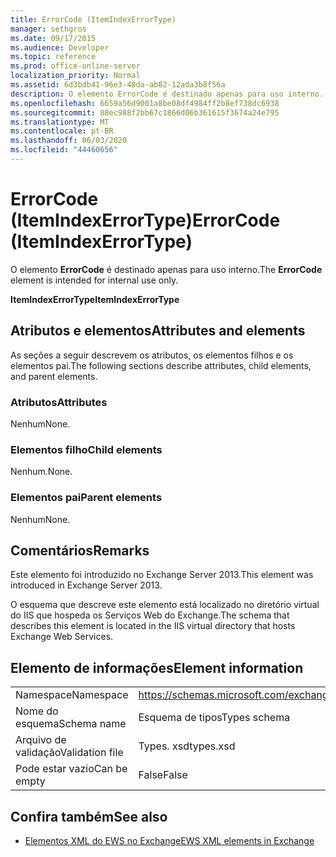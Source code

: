 ```yaml
---
title: ErrorCode (ItemIndexErrorType)
manager: sethgros
ms.date: 09/17/2015
ms.audience: Developer
ms.topic: reference
ms.prod: office-online-server
localization_priority: Normal
ms.assetid: 6d3bdb41-96e3-48da-ab82-12ada3b8f56a
description: O elemento ErrorCode é destinado apenas para uso interno.
ms.openlocfilehash: 6659a56d9001a8be08df4984ff2b8ef738dc6938
ms.sourcegitcommit: 88ec988f2bb67c1866d06b361615f3674a24e795
ms.translationtype: MT
ms.contentlocale: pt-BR
ms.lasthandoff: 06/03/2020
ms.locfileid: "44460656"
---
```

# <a name="errorcode-itemindexerrortype"></a><span data-ttu-id="1a2ad-103">ErrorCode (ItemIndexErrorType)</span><span class="sxs-lookup"><span data-stu-id="1a2ad-103">ErrorCode (ItemIndexErrorType)</span></span>

<span data-ttu-id="1a2ad-104">O elemento **ErrorCode** é destinado apenas para uso interno.</span><span class="sxs-lookup"><span data-stu-id="1a2ad-104">The **ErrorCode** element is intended for internal use only.</span></span> 

<span data-ttu-id="1a2ad-105">**ItemIndexErrorType**</span><span class="sxs-lookup"><span data-stu-id="1a2ad-105">**ItemIndexErrorType**</span></span>

## <a name="attributes-and-elements"></a><span data-ttu-id="1a2ad-106">Atributos e elementos</span><span class="sxs-lookup"><span data-stu-id="1a2ad-106">Attributes and elements</span></span>

<span data-ttu-id="1a2ad-107">As seções a seguir descrevem os atributos, os elementos filhos e os elementos pai.</span><span class="sxs-lookup"><span data-stu-id="1a2ad-107">The following sections describe attributes, child elements, and parent elements.</span></span>
  
### <a name="attributes"></a><span data-ttu-id="1a2ad-108">Atributos</span><span class="sxs-lookup"><span data-stu-id="1a2ad-108">Attributes</span></span>

<span data-ttu-id="1a2ad-109">Nenhum</span><span class="sxs-lookup"><span data-stu-id="1a2ad-109">None.</span></span>
  
### <a name="child-elements"></a><span data-ttu-id="1a2ad-110">Elementos filho</span><span class="sxs-lookup"><span data-stu-id="1a2ad-110">Child elements</span></span>

<span data-ttu-id="1a2ad-111">Nenhum.</span><span class="sxs-lookup"><span data-stu-id="1a2ad-111">None.</span></span>
  
### <a name="parent-elements"></a><span data-ttu-id="1a2ad-112">Elementos pai</span><span class="sxs-lookup"><span data-stu-id="1a2ad-112">Parent elements</span></span>

<span data-ttu-id="1a2ad-113">Nenhum</span><span class="sxs-lookup"><span data-stu-id="1a2ad-113">None.</span></span>
  
## <a name="remarks"></a><span data-ttu-id="1a2ad-114">Comentários</span><span class="sxs-lookup"><span data-stu-id="1a2ad-114">Remarks</span></span>

<span data-ttu-id="1a2ad-115">Este elemento foi introduzido no Exchange Server 2013.</span><span class="sxs-lookup"><span data-stu-id="1a2ad-115">This element was introduced in Exchange Server 2013.</span></span>
  
<span data-ttu-id="1a2ad-116">O esquema que descreve este elemento está localizado no diretório virtual do IIS que hospeda os Serviços Web do Exchange.</span><span class="sxs-lookup"><span data-stu-id="1a2ad-116">The schema that describes this element is located in the IIS virtual directory that hosts Exchange Web Services.</span></span>
  
## <a name="element-information"></a><span data-ttu-id="1a2ad-117">Elemento de informações</span><span class="sxs-lookup"><span data-stu-id="1a2ad-117">Element information</span></span>

|||
|:-----|:-----|
|<span data-ttu-id="1a2ad-118">Namespace</span><span class="sxs-lookup"><span data-stu-id="1a2ad-118">Namespace</span></span>  <br/> |https://schemas.microsoft.com/exchange/services/2006/types  <br/> |
|<span data-ttu-id="1a2ad-119">Nome do esquema</span><span class="sxs-lookup"><span data-stu-id="1a2ad-119">Schema name</span></span>  <br/> |<span data-ttu-id="1a2ad-120">Esquema de tipos</span><span class="sxs-lookup"><span data-stu-id="1a2ad-120">Types schema</span></span>  <br/> |
|<span data-ttu-id="1a2ad-121">Arquivo de validação</span><span class="sxs-lookup"><span data-stu-id="1a2ad-121">Validation file</span></span>  <br/> |<span data-ttu-id="1a2ad-122">Types. xsd</span><span class="sxs-lookup"><span data-stu-id="1a2ad-122">types.xsd</span></span>  <br/> |
|<span data-ttu-id="1a2ad-123">Pode estar vazio</span><span class="sxs-lookup"><span data-stu-id="1a2ad-123">Can be empty</span></span>  <br/> |<span data-ttu-id="1a2ad-124">False</span><span class="sxs-lookup"><span data-stu-id="1a2ad-124">False</span></span>  <br/> |
   
## <a name="see-also"></a><span data-ttu-id="1a2ad-125">Confira também</span><span class="sxs-lookup"><span data-stu-id="1a2ad-125">See also</span></span>

- [<span data-ttu-id="1a2ad-126">Elementos XML do EWS no Exchange</span><span class="sxs-lookup"><span data-stu-id="1a2ad-126">EWS XML elements in Exchange</span></span>](ews-xml-elements-in-exchange.md)

